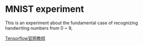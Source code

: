 # MNIST experiment 
This is an experiment about the fundamental case of recognizing handwriting numbers from 0 ~ 9,

[Tensorflow官网教程](https://www.tensorflow.org/get_started/mnist/pros)

